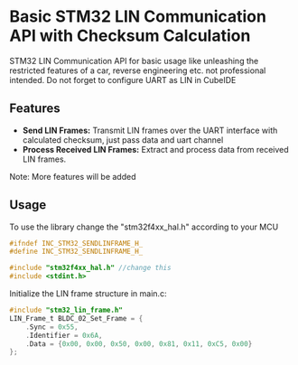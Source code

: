 # Basic STM32 LIN Communication API with Checksum Calculation

STM32 LIN Communication API for basic usage like unleashing the restricted features of a car, reverse engineering etc. not professional intended.
Do not forget to configure UART as LIN in CubeIDE

## Features

- **Send LIN Frames:** Transmit LIN frames over the UART interface with calculated checksum, just pass data and uart channel
- **Process Received LIN Frames:** Extract and process data from received LIN frames.

Note: More features will be added

## Usage

To use the library change the "stm32f4xx_hal.h" according to your MCU
```c
#ifndef INC_STM32_SENDLINFRAME_H_
#define INC_STM32_SENDLINFRAME_H_

#include "stm32f4xx_hal.h" //change this 
#include <stdint.h>
```

Initialize the LIN frame structure in main.c:
```c
#include "stm32_lin_frame.h"
LIN_Frame_t BLDC_02_Set_Frame = {
    .Sync = 0x55,
    .Identifier = 0x6A,
    .Data = {0x00, 0x00, 0x50, 0x00, 0x81, 0x11, 0xC5, 0x00}
};
```
